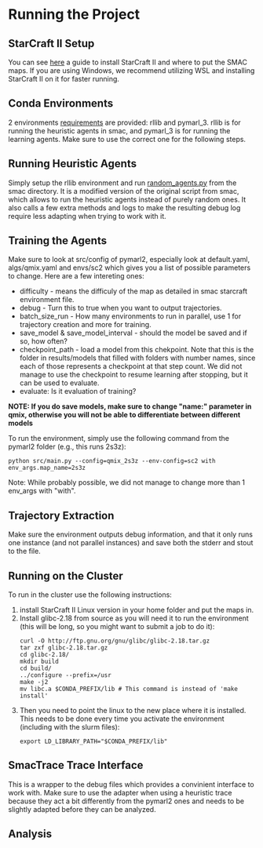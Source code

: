# Running the Project

## StarCraft II Setup
You can see [here](https://github.com/lior8/CIAI-Project/tree/main/smac#installing-starcraft-ii) a guide to install StarCraft II and where to put the SMAC maps.
If you are using Windows, we recommend utilizing WSL and installing StarCraft II on it for faster running.

## Conda Environments
2 environments [requirements](https://github.com/lior8/CIAI-Project/tree/main/Requirements) are provided: rllib and pymarl_3. rllib is for running the heuristic agents in smac, and pymarl_3 is for running the learning agents. Make sure to use the correct one for the following steps.

## Running Heuristic Agents
Simply setup the rllib environment and run [random_agents.py](https://github.com/lior8/CIAI-Project/blob/main/smac/smac/examples/random_agents.py) from the smac directory. It is a modified version of the original script from smac, which allows to run the heuristic agents instead of purely random ones. It also calls a few extra methods and logs to make the resulting debug log require less adapting when trying to work with it.

## Training the Agents
Make sure to look at src/config of pymarl2, especially look at default.yaml, algs/qmix.yaml and envs/sc2 which gives you a list of possible parameters to change. Here are a few intereting ones:
- difficulty - means the difficuly of the map as detailed in smac starcraft environment file.
- debug - Turn this to true when you want to output trajectories.
- batch_size_run - How many environments to run in parallel, use 1 for trajectory creation and more for training.
- save_model & save_model_interval - should the model be saved and if so, how often?
- checkpoint_path - load a model from this chekpoint. Note that this is the folder in results/models that filled with folders with number names, since each of those represents a checkpoint at that step count. We did not manage to use the checkpoint to resume learning after stopping, but it can be used to evaluate.
- evaluate: Is it evaluation of training?

**NOTE: If you do save models, make sure to change "name:" parameter in qmix, otherwise you will not be able to differentiate between different models**

To run the environment, simply use the following command from the pymarl2 folder (e.g., this runs 2s3z):
  ```
python src/main.py --config=qmix_2s3z --env-config=sc2 with env_args.map_name=2s3z
  ```
Note: While probably possible, we did not manage to change more than 1 env_args with "with".

  ## Trajectory Extraction
  Make sure the environment outputs debug information, and that it only runs one instance (and not parallel instances) and save both the stderr and stout to the file.

  ## Running on the Cluster
  To run in the cluster use the following instructions:
  1. install StarCraft II Linux version in your home folder and put the maps in.
  2. Install glibc-2.18 from source as you will need it to run the environment (this will be long, so you might want to submit a job to do it):
     ```
     curl -O http://ftp.gnu.org/gnu/glibc/glibc-2.18.tar.gz
     tar zxf glibc-2.18.tar.gz
     cd glibc-2.18/
     mkdir build
     cd build/
     ../configure --prefix=/usr
     make -j2
     mv libc.a $CONDA_PREFIX/lib # This command is instead of 'make install'
     ```
   3. Then you need to point the linux to the new place where it is installed. This needs to be done every time you activate the environment (including with the slurm files):
      ```
      export LD_LIBRARY_PATH="$CONDA_PREFIX/lib"
      ```

## SmacTrace Trace Interface
This is a wrapper to the debug files which provides a convinient interface to work with. Make sure to use the adapter when using a heuristic trace because they act a bit differently from the pymarl2 ones and needs to be slightly adapted before they can be analyzed.

## Analysis
